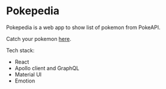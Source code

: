 # Pokepedia

Pokepedia is a web app to show list of pokemon from PokeAPI.

Catch your pokemon [here](https://pokepedia-yosiaelnino.netlify.app/).

Tech stack:
- React
- Apollo client and GraphQL
- Material UI
- Emotion
